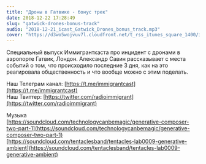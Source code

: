 ```yaml
---
title: "Дроны в Гатвике - бонус трек"
date: 2018-12-22 17:28:49
slug: "gatwick-drones-bonus-track"
audio: "2018-12-21_icast_Gatwick_Drones_bonus_track.mp3"
cover: "https://d3wo5wojvuv7l.cloudfront.net/t_rss_itunes_square_1400/images.spreaker.com/original/8fa6613d8f22fb1412486aaa5ccb0caf.jpg"
---
```

Специальный выпуск Иммигранткаста про инцидент с дронами в аэропорте Гатвик, Лондон. Александр Савин рассказывает с места событий о том, что происходило последние 3 дня, как на это реагировала общественность и что вообще можно с этим поделать.  
  
Наш Телеграм канал: [https://t.me/immigrantcast](https://t.me/immigrantcast)  
Наш Твиттер: [https://twitter.com/radioimmigrant](https://twitter.com/radioimmigrant)  
  
Музыка  
[https://soundcloud.com/technologycanbemagic/generative-composer-two-part-1](https://soundcloud.com/technologycanbemagic/generative-composer-two-part-1)  
[https://soundcloud.com/tentaclesband/tentacles-lab0009-generative-ambient](https://soundcloud.com/tentaclesband/tentacles-lab0009-generative-ambient)
